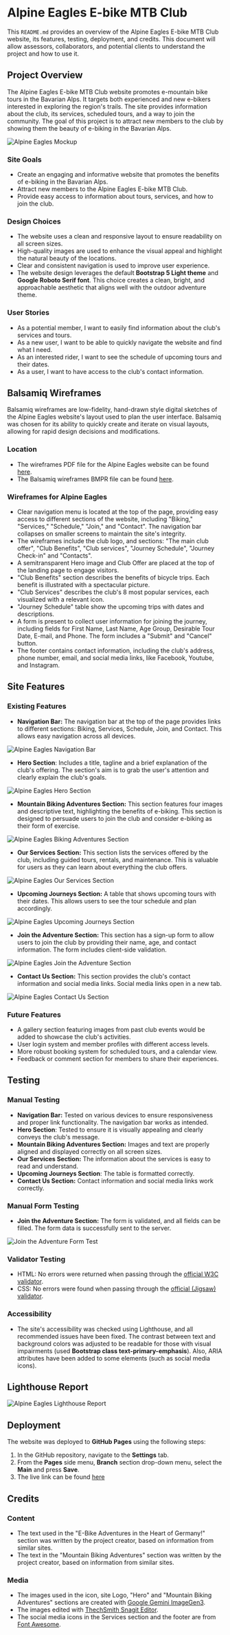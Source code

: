 # Alpine Eagles E-bike MTB Club

This `README.md` provides an overview of the Alpine Eagles E-bike MTB Club website, its features, testing, deployment, and credits. This document will allow assessors, collaborators, and potential clients to understand the project and how to use it.

## Project Overview

The Alpine Eagles E-bike MTB Club website promotes e-mountain bike tours in the Bavarian Alps. It targets both experienced and new e-bikers interested in exploring the region's trails. The site provides information about the club, its services, scheduled tours, and a way to join the community. The goal of this project is to attract new members to the club by showing them the beauty of e-biking in the Bavarian Alps.

![Alpine Eagles Mockup](assets/media/alpine-eagles-mockup.png)

### Site Goals
*   Create an engaging and informative website that promotes the benefits of e-biking in the Bavarian Alps.
*   Attract new members to the Alpine Eagles E-bike MTB Club.
*   Provide easy access to information about tours, services, and how to join the club.

### Design Choices
*   The website uses a clean and responsive layout to ensure readability on all screen sizes.
*   High-quality images are used to enhance the visual appeal and highlight the natural beauty of the locations.
*   Clear and consistent navigation is used to improve user experience.
*   The website design leverages the default **Bootstrap 5 Light theme** and **Google Roboto Serif font**. This choice creates a clean, bright, and approachable aesthetic that aligns well with the outdoor adventure theme.

### User Stories
*   As a potential member, I want to easily find information about the club's services and tours.
*   As a new user, I want to be able to quickly navigate the website and find what I need.
*   As an interested rider, I want to see the schedule of upcoming tours and their dates.
*   As a user, I want to have access to the club's contact information.

## Balsamiq Wireframes

Balsamiq wireframes are low-fidelity, hand-drawn style digital sketches of the Alpine Eagles website's layout used to plan the user interface. Balsamiq was chosen for its ability to quickly create and iterate on visual layouts, allowing for rapid design decisions and modifications.

### Location
*	The wireframes PDF file for the Alpine Eagles website can be found [here](assets/media/alpine-eagles-wireframes.pdf).
*	The Balsamiq wireframes BMPR file can be found [here](assets/media/alpine-eagles-wireframes.bmpr).

### Wireframes for Alpine Eagles
*   Clear navigation menu is located at the top of the page, providing easy access to different sections of the website, including "Biking," "Services," "Schedule," "Join," and "Contact". The navigation bar collapses on smaller screens to maintain the site's integrity.
*   The wireframes include the club logo, and sections: "The main club offer", "Club Benefits", "Club services", "Journey Schedule", "Journey Check-in" and "Contacts".
*   A semitransparent Hero image and Club Offer are placed at the top of the landing page to engage visitors.
*   "Club Benefits" section describes the benefits of bicycle trips. Each benefit is illustrated with a spectacular picture.
*   "Club Services" describes the club's 8 most popular services, each visualized with a relevant icon.
*   "Journey Schedule" table show the upcoming trips with dates and descriptions.
*   A form is present to collect user information for joining the journey, including fields for First Name, Last Name, Age Group, Desirable Tour Date, E-mail, and Phone. The form includes a "Submit" and "Cancel" button.
*   The footer contains contact information, including the club's address, phone number, email, and social media links, like Facebook, Youtube, and Instagram.

## Site Features

### Existing Features

*   **Navigation Bar:** The navigation bar at the top of the page provides links to different sections: Biking, Services, Schedule, Join, and Contact. This allows easy navigation across all devices.

![Alpine Eagles Navigation Bar](assets/media/navigation-bar.png)

*  **Hero Section**: Includes a title, tagline and a brief explanation of the club's offering. The section's aim is to grab the user's attention and clearly explain the club's goals.

![Alpine Eagles Hero Section](assets/media/hero.png)

*   **Mountain Biking Adventures Section:** This section features four images and descriptive text, highlighting the benefits of e-biking. This section is designed to persuade users to join the club and consider e-biking as their form of exercise.

![Alpine Eagles Biking Adventures Section](assets/media/mountain-biking-adventures.png)

*   **Our Services Section:** This section lists the services offered by the club, including guided tours, rentals, and maintenance. This is valuable for users as they can learn about everything the club offers.

![Alpine Eagles Our Services Section](assets/media/our-services.png)

*   **Upcoming Journeys Section:** A table that shows upcoming tours with their dates. This allows users to see the tour schedule and plan accordingly.

![Alpine Eagles Upcoming Journeys Section](assets/media/upcoming-journeys.png)

*   **Join the Adventure Section:** This section has a sign-up form to allow users to join the club by providing their name, age, and contact information. The form includes client-side validation.

![Alpine Eagles Join the Adventure Section](assets/media/join-adventure.png)

*   **Contact Us Section:** This section provides the club's contact information and social media links. Social media links open in a new tab.

![Alpine Eagles Contact Us Section](assets/media/contact-us.png)

### Future Features
*   A gallery section featuring images from past club events would be added to showcase the club's activities.
*   User login system and member profiles with different access levels.
*   More robust booking system for scheduled tours, and a calendar view.
*   Feedback or comment section for members to share their experiences.

## Testing

### Manual Testing
*   **Navigation Bar:** Tested on various devices to ensure responsiveness and proper link functionality. The navigation bar works as intended.
*   **Hero Section**: Tested to ensure it is visually appealing and clearly conveys the club's message.
*   **Mountain Biking Adventures Section:** Images and text are properly aligned and displayed correctly on all screen sizes.
*   **Our Services Section:**  The information about the services is easy to read and understand.
*   **Upcoming Journeys Section**: The table is formatted correctly.
*   **Contact Us Section:** Contact information and social media links work correctly.

### Manual Form Testing
*   **Join the Adventure Section:** The form is validated, and all fields can be filled. The form data is successfully sent to the server.

 ![Join the Adventure Form Test](assets/media/join-adventure-form-test.png)

### Validator Testing
*   HTML: No errors were returned when passing through the [official W3C validator](https://validator.w3.org/nu/?doc=https%3A%2F%2Fihorsniezhko.github.io%2Falpine-eagles-club).
*   CSS: No errors were found when passing through the [official (Jigsaw) validator](https://jigsaw.w3.org/css-validator/validator?uri=https%3A%2F%2Fihorsniezhko.github.io%2Falpine-eagles-club).

### Accessibility
*   The site's accessibility was checked using Lighthouse, and all recommended issues have been fixed. The contrast between text and background colors was adjusted to be readable for those with visual impairments (used **Bootstrap class text-primary-emphasis**). Also, ARIA attributes have been added to some elements (such as social media icons).

## Lighthouse Report
![Alpine Eagles Lighthouse Report](assets/media/alpine-eagles-lighthouse.png)

## Deployment

The website was deployed to **GitHub Pages** using the following steps:

1.  In the GitHub repository, navigate to the **Settings** tab.
2.  From the **Pages** side menu, **Branch** section drop-down menu, select the **Main** and press **Save**.
3.  The live link can be found [here](https://ihorsniezhko.github.io/alpine-eagles-club/)

## Credits

### Content
*   The text used in the "E-Bike Adventures in the Heart of Germany!" section was written by the project creator, based on information from similar sites.
*   The text in the "Mountain Biking Adventures" section was written by the project creator, based on information from similar sites.

### Media
*   The images used in the icon, site Logo, "Hero" and "Mountain Biking Adventures" sections are created with [Google Gemini ImageGen3](https://deepmind.google/technologies/imagen-3/).
*   The images edited with [ThechSmith Snagit Editor](https://www.techsmith.com/snagit/).
*   The social media icons in the Services section and the footer are from [Font Awesome](https://fontawesome.com/).